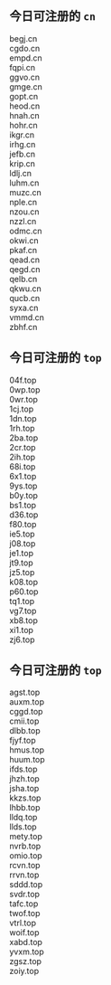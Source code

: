 
## 今日可注册的 `cn`
>
begj.cn   
cgdo.cn   
empd.cn   
fqpi.cn   
ggvo.cn   
gmge.cn   
gopt.cn   
heod.cn   
hnah.cn   
hohr.cn   
ikgr.cn   
irhg.cn   
jefb.cn   
krip.cn   
ldlj.cn   
luhm.cn   
muzc.cn   
nple.cn   
nzou.cn   
nzzl.cn   
odmc.cn   
okwi.cn   
pkaf.cn   
qead.cn   
qegd.cn   
qelb.cn   
qkwu.cn   
qucb.cn   
syxa.cn   
vmmd.cn   
zbhf.cn   


## 今日可注册的 `top`
>
04f.top   
0wp.top   
0wr.top   
1cj.top   
1dn.top   
1rh.top   
2ba.top   
2cr.top   
2ih.top   
68i.top   
6x1.top   
9ys.top   
b0y.top   
bs1.top   
d36.top   
f80.top   
ie5.top   
j08.top   
je1.top   
jt9.top   
jz5.top   
k08.top   
p60.top   
tq1.top   
vg7.top   
xb8.top   
xi1.top   
zj6.top   


## 今日可注册的 `top`
>
agst.top   
auxm.top   
cggd.top   
cmii.top   
dlbb.top   
fjyf.top   
hmus.top   
huum.top   
ifds.top   
jhzh.top   
jsha.top   
kkzs.top   
lhbb.top   
lldq.top   
llds.top   
mety.top   
nvrb.top   
omio.top   
rcvn.top   
rrvn.top   
sddd.top   
svdr.top   
tafc.top   
twof.top   
vtrl.top   
woif.top   
xabd.top   
yvxm.top   
zgsz.top   
zoiy.top   

